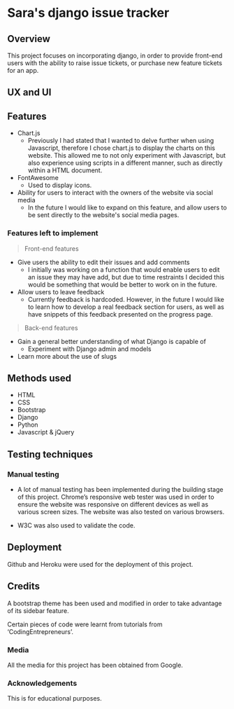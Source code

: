 # Sara's django issue tracker 

## Overview 
This project focuses on incorporating django, in order to provide front-end users with the ability to raise issue tickets, or purchase new feature tickets for an app.

## UX and UI

## Features
 
- Chart.js
    * Previously I had stated that I wanted to delve further when using Javascript, therefore I chose chart.js to display the charts on this website. This allowed me to not only experiment with Javascript, but also experience using scripts in a different manner, such as directly within a HTML document. 
- FontAwesome
    * Used to display icons.
- Ability for users to interact with the owners of the website via social media
    * In the future I would like to expand on this feature, and allow users to be sent directly to the website's social media pages.


### Features left to implement

> Front-end features
- Give users the ability to edit their issues and add comments
    * I initially was working on a function that would enable users to edit an issue they may have add, but due to time restraints I decided this would be something that would be better to work on in the future. 
- Allow users to leave feedback 
    * Currently feedback is hardcoded. However, in the future I would like to learn how to develop a real feedback section for users, as well as have snippets of this feedback presented on the progress page. 

> Back-end features
- Gain a general better understanding of what Django is capable of 
    * Experiment with Django admin and models 
- Learn more about the use of slugs 
 


## Methods used
* HTML
* CSS
* Bootstrap
* Django
* Python
* Javascript & jQuery

## Testing techniques

### Manual testing
* A lot of manual testing has been implemented during the building stage of this project. Chrome’s responsive web tester was used in order to ensure the website was responsive on different devices as well as various screen sizes. The website was also tested on various browsers.

* W3C was also used to validate the code.

## Deployment
Github and Heroku were used for the deployment of this project.

## Credits

A bootstrap theme has been used and modified in order to take advantage of its sidebar feature.

Certain pieces of code were learnt from tutorials from ‘CodingEntrepreneurs’.

### Media
All the media for this project has been obtained from Google.  

### Acknowledgements
This is for educational purposes.